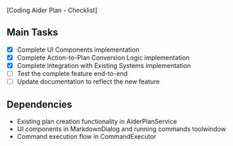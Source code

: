 [Coding Aider Plan - Checklist]

## Main Tasks
- [x] Complete UI Components implementation
- [x] Complete Action-to-Plan Conversion Logic implementation
- [x] Complete Integration with Existing Systems implementation
- [ ] Test the complete feature end-to-end
- [ ] Update documentation to reflect the new feature

## Dependencies
- Existing plan creation functionality in AiderPlanService
- UI components in MarkdownDialog and running commands toolwindow
- Command execution flow in CommandExecutor
